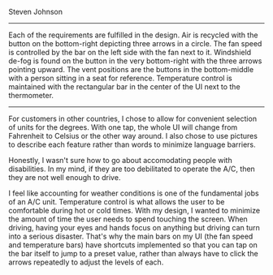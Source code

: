 Steven Johnson

-----------

Each of the requirements are fulfilled in the design. Air is recycled with the button on the bottom-right depicting three arrows in a circle. The fan speed is controlled by the bar on the left side with the fan next to it. Windshield de-fog is found on the button in the very bottom-right with the three arrows pointing upward. The vent positions are the buttons in the bottom-middle with a person sitting in a seat for reference. Temperature control is maintained with the rectangular bar in the center of the UI next to the thermometer.

------------

For customers in other countries, I chose to allow for convenient selection of units for the degrees. With one tap, the whole UI will change from Fahrenheit to Celsius or the other way around. I also chose to use pictures to describe each feature rather than words to minimize language barriers.

Honestly, I wasn't sure how to go about accomodating people with disabilities. In my mind, if they are too debilitated to operate the A/C, then they are not well enough to drive.

I feel like accounting for weather conditions is one of the fundamental jobs of an A/C unit. Temperature control is what allows the user to be comfortable during hot or cold times. With my design, I wanted to minimize the amount of time the user needs to spend touching the screen. When driving, having your eyes and hands focus on anything but driving can turn into a serious disaster. That's why the main bars on my UI (the fan speed and temperature bars) have shortcuts implemented so that you can tap on the bar itself to jump to a preset value, rather than always have to click the arrows repeatedly to adjust the levels of each.
